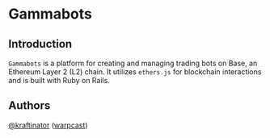 # Gammabots

## Introduction

`Gammabots` is a platform for creating and managing trading bots on Base, an Ethereum Layer 2 (L2) chain. It utilizes `ethers.js` for blockchain interactions and is built with Ruby on Rails.

## Authors
[@kraftinator](https://github.com/kraftinator) ([warpcast](https://warpcast.com/kraft))